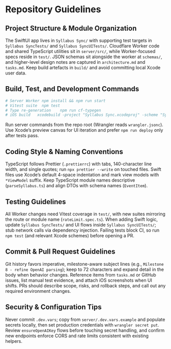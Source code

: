 # Repository Guidelines

## Project Structure & Module Organization
The SwiftUI app lives in `Syllabus Sync/` with supporting test targets in `Syllabus SyncTests/` and `Syllabus SyncUITests/`. Cloudflare Worker code and shared TypeScript utilities sit in `server/src/`, while Worker-focused specs reside in `test/`. JSON schemas sit alongside the worker at `schemas/`, and higher-level design notes are captured in `architecture.md` and `tasks.md`. Keep build artefacts in `build/` and avoid committing local Xcode user data.

## Build, Test, and Development Commands
```bash
# Server Worker	npm install && npm run start
# Vitest suite	npm test
# Type re-generation	npm run cf-typegen
# iOS build	  xcodebuild -project "Syllabus Sync.xcodeproj" -scheme "Syllabus Sync" build
```
Run server commands from the repo root (Wrangler reads `wrangler.jsonc`). Use Xcode’s preview canvas for UI iteration and prefer `npm run deploy` only after tests pass.

## Coding Style & Naming Conventions
TypeScript follows Prettier (`.prettierrc`) with tabs, 140-character line width, and single quotes; run `npx prettier --write` on touched files. Swift files use Xcode’s default 4-space indentation and mark view models with `*ViewModel` suffix. Keep TypeScript module names descriptive (`parseSyllabus.ts`) and align DTOs with schema names (`EventItem`).

## Testing Guidelines
All Worker changes need Vitest coverage in `test/`, with new suites mirroring the route or module name (`rateLimit.spec.ts`). When adding Swift logic, update `Syllabus SyncTests/` and UI flows inside `Syllabus SyncUITests/`; stub network calls via dependency injection. Failing tests block CI, so run `npm test` (and relevant Xcode schemes) before opening a PR.

## Commit & Pull Request Guidelines
Git history favors imperative, milestone-aware subject lines (e.g., `Milestone 8 - refine OpenAI parsing`); keep to 72 characters and expand detail in the body when behavior changes. Reference items from `tasks.md` or GitHub issues, list manual test evidence, and attach iOS screenshots when UI shifts. PRs should describe scope, risks, and rollback steps, and call out any required environment changes.

## Security & Configuration Tips
Never commit `.dev.vars`; copy from `server/.dev.vars.example` and populate secrets locally, then set production credentials with `wrangler secret put`. Review `ensureOpenAIKey` flows before touching secret handling, and confirm new endpoints enforce CORS and rate limits consistent with existing helpers.
